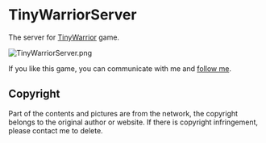 # TinyWarriorServer

The server for [TinyWarrior](https://github.com/ZerglingV/TinyWarrior "Tiny Warrior") game.

![TinyWarriorServer.png](TinyWarriorServer/mp.ico)

If you like this game, you can communicate with me and [follow me](https://github.com/ZerglingV/ "Follow ZerglingV").

## Copyright

Part of the contents and pictures are from the network, the copyright belongs to the original author or website. If there is copyright infringement, please contact me to delete.
